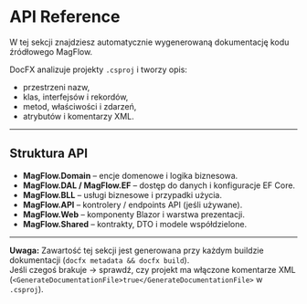 # API Reference

W tej sekcji znajdziesz automatycznie wygenerowaną dokumentację kodu źródłowego MagFlow.

DocFX analizuje projekty `.csproj` i tworzy opis:
- przestrzeni nazw,
- klas, interfejsów i rekordów,
- metod, właściwości i zdarzeń,
- atrybutów i komentarzy XML.

---

## Struktura API

- **MagFlow.Domain** – encje domenowe i logika biznesowa.  
- **MagFlow.DAL / MagFlow.EF** – dostęp do danych i konfiguracje EF Core.  
- **MagFlow.BLL** – usługi biznesowe i przypadki użycia.  
- **MagFlow.API** – kontrolery / endpoints API (jeśli używane).  
- **MagFlow.Web** – komponenty Blazor i warstwa prezentacji.  
- **MagFlow.Shared** – kontrakty, DTO i modele współdzielone.  

---

**Uwaga:** Zawartość tej sekcji jest generowana przy każdym buildzie dokumentacji (`docfx metadata && docfx build`).  
Jeśli czegoś brakuje → sprawdź, czy projekt ma włączone komentarze XML (`<GenerateDocumentationFile>true</GenerateDocumentationFile>` w `.csproj`).
